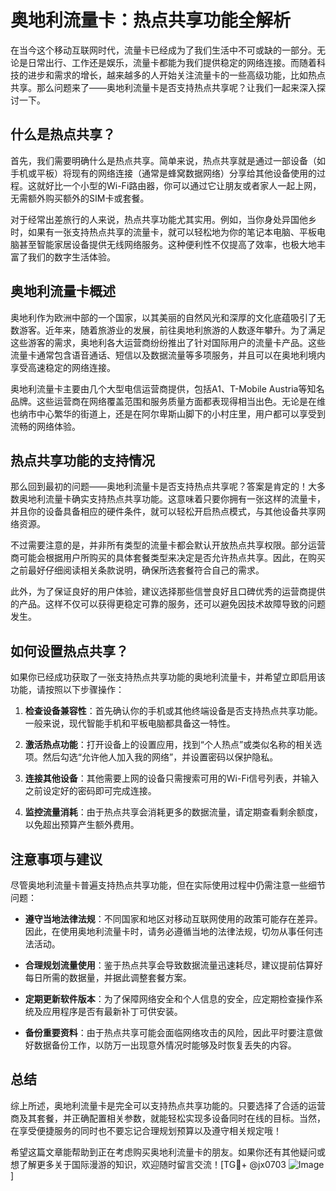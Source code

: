 # 奥地利流量卡：热点共享功能全解析

在当今这个移动互联网时代，流量卡已经成为了我们生活中不可或缺的一部分。无论是日常出行、工作还是娱乐，流量卡都能为我们提供稳定的网络连接。而随着科技的进步和需求的增长，越来越多的人开始关注流量卡的一些高级功能，比如热点共享。那么问题来了——奥地利流量卡是否支持热点共享呢？让我们一起来深入探讨一下。

## 什么是热点共享？

首先，我们需要明确什么是热点共享。简单来说，热点共享就是通过一部设备（如手机或平板）将现有的网络连接（通常是蜂窝数据网络）分享给其他设备使用的过程。这就好比一个小型的Wi-Fi路由器，你可以通过它让朋友或者家人一起上网，无需额外购买额外的SIM卡或套餐。

对于经常出差旅行的人来说，热点共享功能尤其实用。例如，当你身处异国他乡时，如果有一张支持热点共享的流量卡，就可以轻松地为你的笔记本电脑、平板电脑甚至智能家居设备提供无线网络服务。这种便利性不仅提高了效率，也极大地丰富了我们的数字生活体验。

## 奥地利流量卡概述

奥地利作为欧洲中部的一个国家，以其美丽的自然风光和深厚的文化底蕴吸引了无数游客。近年来，随着旅游业的发展，前往奥地利旅游的人数逐年攀升。为了满足这些游客的需求，奥地利各大运营商纷纷推出了针对国际用户的流量卡产品。这些流量卡通常包含语音通话、短信以及数据流量等多项服务，并且可以在奥地利境内享受高速稳定的网络连接。

奥地利流量卡主要由几个大型电信运营商提供，包括A1、T-Mobile Austria等知名品牌。这些运营商在网络覆盖范围和服务质量方面都表现得相当出色。无论是在维也纳市中心繁华的街道上，还是在阿尔卑斯山脚下的小村庄里，用户都可以享受到流畅的网络体验。

## 热点共享功能的支持情况

那么回到最初的问题——奥地利流量卡是否支持热点共享呢？答案是肯定的！大多数奥地利流量卡确实支持热点共享功能。这意味着只要你拥有一张这样的流量卡，并且你的设备具备相应的硬件条件，就可以轻松开启热点模式，与其他设备共享网络资源。

不过需要注意的是，并非所有类型的流量卡都会默认开放热点共享权限。部分运营商可能会根据用户所购买的具体套餐类型来决定是否允许热点共享。因此，在购买之前最好仔细阅读相关条款说明，确保所选套餐符合自己的需求。

此外，为了保证良好的用户体验，建议选择那些信誉良好且口碑优秀的运营商提供的产品。这样不仅可以获得更稳定可靠的服务，还可以避免因技术故障导致的问题发生。

## 如何设置热点共享？

如果你已经成功获取了一张支持热点共享功能的奥地利流量卡，并希望立即启用该功能，请按照以下步骤操作：

1. **检查设备兼容性**：首先确认你的手机或其他终端设备是否支持热点共享功能。一般来说，现代智能手机和平板电脑都具备这一特性。
   
2. **激活热点功能**：打开设备上的设置应用，找到“个人热点”或类似名称的相关选项。然后勾选“允许他人加入我的网络”，并设置密码以保护隐私。

3. **连接其他设备**：其他需要上网的设备只需搜索可用的Wi-Fi信号列表，并输入之前设定好的密码即可完成连接。

4. **监控流量消耗**：由于热点共享会消耗更多的数据流量，请定期查看剩余额度，以免超出预算产生额外费用。

## 注意事项与建议

尽管奥地利流量卡普遍支持热点共享功能，但在实际使用过程中仍需注意一些细节问题：

- **遵守当地法律法规**：不同国家和地区对移动互联网使用的政策可能存在差异。因此，在使用奥地利流量卡时，请务必遵循当地的法律法规，切勿从事任何违法活动。
  
- **合理规划流量使用**：鉴于热点共享会导致数据流量迅速耗尽，建议提前估算好每日所需的数据量，并据此调整套餐方案。
  
- **定期更新软件版本**：为了保障网络安全和个人信息的安全，应定期检查操作系统及应用程序是否有最新补丁可供安装。

- **备份重要资料**：由于热点共享可能会面临网络攻击的风险，因此平时要注意做好数据备份工作，以防万一出现意外情况时能够及时恢复丢失的内容。

## 总结

综上所述，奥地利流量卡是完全可以支持热点共享功能的。只要选择了合适的运营商及其套餐，并正确配置相关参数，就能轻松实现多设备同时在线的目标。当然，在享受便捷服务的同时也不要忘记合理规划预算以及遵守相关规定哦！

希望这篇文章能帮助到正在考虑购买奥地利流量卡的朋友。如果你还有其他疑问或想了解更多关于国际漫游的知识，欢迎随时留言交流！[TG💪+ @jx0703 ![Image](https://github.com/user-attachments/assets/dbca1d08-cadb-493c-b0ec-ad6f7a83f270)]